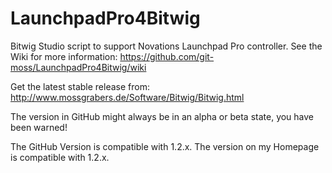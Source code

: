 LaunchpadPro4Bitwig
===================

Bitwig Studio script to support Novations Launchpad Pro controller.
See the Wiki for more information: https://github.com/git-moss/LaunchpadPro4Bitwig/wiki

Get the latest stable release from: http://www.mossgrabers.de/Software/Bitwig/Bitwig.html

The version in GitHub might always be in an alpha or beta state, you have been warned!

The GitHub Version is compatible with 1.2.x.
The version on my Homepage is compatible with 1.2.x.
